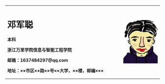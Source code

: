 <table border="0">
  <tr>
    <td width="75%">
      <h1>邓军聪</h1>
      <p><b>本科</b></p>
      <p><b>浙江万里学院信息与智能工程学院</b></p>
      <p><b>邮箱：1637484297@qq.com</b></p>
      <p><b>地址：××市区××路××号××大学，××楼，邮编×××</b></p>
    </td>
    <td width="25%">
      <img src="聪聪.png" width="100%">     
    </td>
  </tr>
</table>
